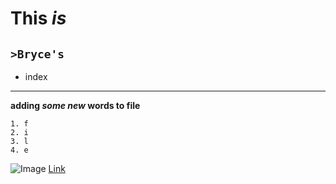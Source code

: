 # **This** *is* 

## `>Bryce's`
- index 
---
**adding *some new* words to file**
```
1. f
2. i
3. l
4. e
```
![Image](https://i.kym-cdn.com/entries/icons/original/000/027/475/Screen_Shot_2018-10-25_at_11.02.15_AM.png)
[Link](http://a.com)

